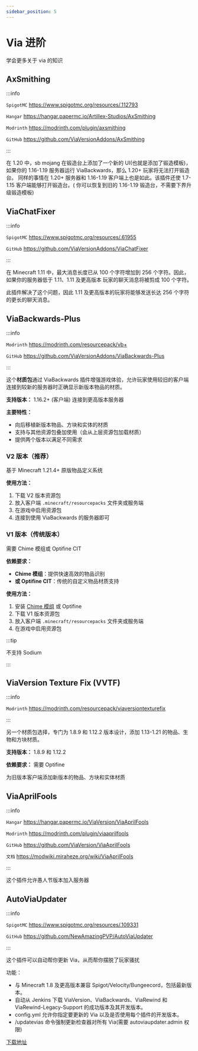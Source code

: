 ```yaml
---
sidebar_position: 5
---
```


# Via 进阶

学会更多关于 via 的知识

## AxSmithing

:::info

`SpigotMC` https://www.spigotmc.org/resources/.112793

`Hangar` https://hangar.papermc.io/Artillex-Studios/AxSmithing

`Modrinth` https://modrinth.com/plugin/axsmithing

`GitHub` https://github.com/ViaVersionAddons/AxSmithing

:::

在 1.20 中，sb mojang 在锻造台上添加了一个新的 UI(也就是添加了锻造模板)，如果你的 1.16-1.19 服务器运行 ViaBackwards，那么 1.20+ 玩家将无法打开锻造台。
同样的事情在 1.20+ 服务器和 1.16-1.19 客户端上也是如此。该插件还使 1.7-1.15 客户端能够打开锻造台。( 你可以恢复到旧的 1.16-1.19 锻造台，不需要下界升级锻造模板)

## ViaChatFixer

:::info

`SpigotMC` https://www.spigotmc.org/resources/.61955

`GitHub` https://github.com/ViaVersionAddons/ViaChatFixer

:::

在 Minecraft 1.11 中，最大消息长度已从 100 个字符增加到 256 个字符。因此，如果你的服务器低于 1.11、1.11 及更高版本 玩家的聊天消息将被剪成 100 个字符。

此插件解决了这个问题，因此 1.11 及更高版本的玩家将能够发送长达 256 个字符的更长的聊天消息。

## ViaBackwards-Plus

:::info

`Modrinth` https://modrinth.com/resourcepack/vb+

`GitHub` https://github.com/ViaVersionAddons/ViaBackwards-Plus

:::

这个**材质包**通过 ViaBackwards 插件增强游戏体验，允许玩家使用较旧的客户端连接到较新的服务器时正确显示新版本物品的材质。

**支持版本：** 1.16.2+ (客户端) 连接到更高版本服务器

**主要特性：**
- 向后移植新版本物品、方块和实体的材质
- 支持与其他资源包叠加使用（会从上层资源包加载材质）
- 提供两个版本以满足不同需求

### V2 版本（推荐）

基于 Minecraft 1.21.4+ 原版物品定义系统

**使用方法：**
1. 下载 V2 版本资源包
2. 放入客户端 `.minecraft/resourcepacks` 文件夹或服务端
3. 在游戏中启用资源包
4. 连接到使用 ViaBackwards 的服务器即可

### V1 版本（传统版本）

需要 Chime 模组或 Optifine CIT

**依赖要求：**
- **Chime 模组**：提供快速高效的物品识别
- **或 Optifine CIT**：传统的自定义物品材质支持

**使用方法：**
1. 安装 [Chime 模组](https://modrinth.com/mod/chime) 或 Optifine
2. 下载 V1 版本资源包
3. 放入客户端 `.minecraft/resourcepacks` 文件夹或服务端
4. 在游戏中启用资源包

:::tip

不支持 Sodium

:::

## ViaVersion Texture Fix (VVTF)

:::info

`Modrinth` https://modrinth.com/resourcepack/viaversiontexturefix

:::

另一个材质包选择，专门为 1.8.9 和 1.12.2 版本设计，添加 1.13-1.21 的物品、生物和方块材质。

**支持版本：** 1.8.9 和 1.12.2

**依赖要求：** 需要 Optifine

为旧版本客户端添加新版本的物品、方块和实体材质


## ViaAprilFools

:::info

`Hangar` https://hangar.papermc.io/ViaVersion/ViaAprilFools

`Modrinth` https://modrinth.com/plugin/viaaprilfools

`GitHub` https://github.com/ViaVersion/ViaAprilFools

`文档` https://modwiki.miraheze.org/wiki/ViaAprilFools

:::

这个插件允许愚人节版本加入服务器

## AutoViaUpdater

:::info

`SpigotMC` https://www.spigotmc.org/resources/.109331

`GitHub` https://github.com/NewAmazingPVP/AutoViaUpdater

:::

这个插件可以自动帮你更新 Via，从而帮你摆脱了玩家骚扰

功能：

* 与 Minecraft 1.8 及更高版本兼容 Spigot/Velocity/Bungeecord，包括最新版本。
* 自动从 Jenkins 下载 ViaVersion、ViaBackwards、ViaRewind 和 ViaRewind-Legacy-Support 的成功版本及其开发版本。
* config.yml 允许你指定要更新的 Via 以及是否使用每个插件的开发版本。
* /updatevias 命令强制更新检查器对所有 Via(需要 autoviaupdater.admin 权限)

[下载地址](https://www.spigotmc.org/resources/autoviaupdater.109331/)
